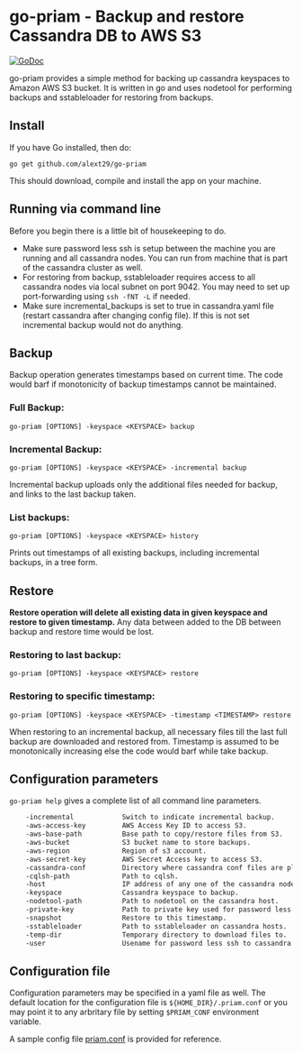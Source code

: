 # go-priam - Backup and restore Cassandra DB to AWS S3
[![GoDoc](https://godoc.org/github.com/alext29/go-priam?status.svg)](https://godoc.org/github.com/alext29/go-priam/priam)

go-priam provides a simple method for backing up cassandra keyspaces to Amazon AWS S3 bucket. It is written in go and uses nodetool for performing backups and sstableloader for restoring from backups.

## Install
If you have Go installed, then do:

`go get github.com/alext29/go-priam`

This should download, compile and install the app on your machine.

## Running via command line

Before you begin there is a little bit of housekeeping to do.

 * Make sure password less ssh is setup between the machine you are running and all cassandra nodes. You can run from machine that is part of the cassandra cluster as well.
 * For restoring from backup, sstableloader requires access to all cassandra nodes via local subnet on port 9042. You may need to set up port-forwarding using `ssh -fNT -L` if needed.
 * Make sure incremental_backups is set to true in cassandra.yaml file (restart cassandra after changing config file). If this is not set incremental backup would not do anything.

## Backup

Backup operation generates timestamps based on current time. The code would barf if monotonicity of backup timestamps cannot be maintained.

### Full Backup:
`go-priam [OPTIONS] -keyspace <KEYSPACE> backup`

### Incremental Backup:
`go-priam [OPTIONS] -keyspace <KEYSPACE> -incremental backup`

Incremental backup uploads only the additional files needed for backup, and links to the last backup taken.

### List backups:
`go-priam [OPTIONS] -keyspace <KEYSPACE> history`

Prints out timestamps of all existing backups, including incremental backups, in a tree form.

## Restore

**Restore operation will delete all existing data in given keyspace and restore to given timestamp.** Any data between added to the DB between backup and restore time would be lost.

### Restoring to last backup:
`go-priam [OPTIONS] -keyspace <KEYSPACE> restore`

### Restoring to specific timestamp:
`go-priam [OPTIONS] -keyspace <KEYSPACE> -timestamp <TIMESTAMP> restore`

When restoring to an incremental backup, all necessary files till the last full backup are downloaded and restored from. Timestamp is assumed to be monotonically increasing else the code would barf while take backup.

## Configuration parameters
`go-priam help`  gives a complete list of all command line parameters.

```bash
	-incremental            Switch to indicate incremental backup.
	-aws-access-key         AWS Access Key ID to access S3.
	-aws-base-path          Base path to copy/restore files from S3.
	-aws-bucket             S3 bucket name to store backups.
	-aws-region             Region of s3 account.
	-aws-secret-key         AWS Secret Access key to access S3.
	-cassandra-conf         Directory where cassandra conf files are placed.
	-cqlsh-path             Path to cqlsh.
	-host                   IP address of any one of the cassandra nodes.
	-keyspace               Cassandra keyspace to backup.
	-nodetool-path          Path to nodetool on the cassandra host.
	-private-key            Path to private key used for password less ssh.
	-snapshot               Restore to this timestamp.
	-sstableloader          Path to sstableloader on cassandra hosts.
	-temp-dir               Temporary directory to download files to.
	-user                   Usename for password less ssh to cassandra host.
```

## Configuration file
Configuration parameters may be specified in a yaml file as well. The default location for the configuration file is `${HOME_DIR}/.priam.conf` or you may point it to any arbritary file by setting `$PRIAM_CONF` environment variable.

A sample config file [priam.conf](https://github.com/alext29/go-priam/blob/master/priam.conf) is provided for reference.
